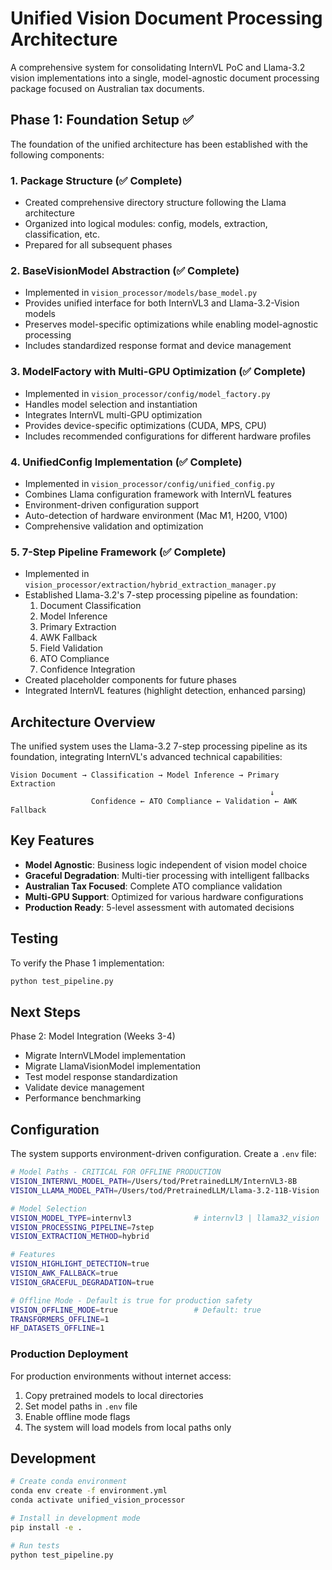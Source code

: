 # Unified Vision Document Processing Architecture

A comprehensive system for consolidating InternVL PoC and Llama-3.2 vision implementations into a single, model-agnostic document processing package focused on Australian tax documents.

## Phase 1: Foundation Setup ✅

The foundation of the unified architecture has been established with the following components:

### 1. Package Structure (✅ Complete)
- Created comprehensive directory structure following the Llama architecture
- Organized into logical modules: config, models, extraction, classification, etc.
- Prepared for all subsequent phases

### 2. BaseVisionModel Abstraction (✅ Complete)
- Implemented in `vision_processor/models/base_model.py`
- Provides unified interface for both InternVL3 and Llama-3.2-Vision models
- Preserves model-specific optimizations while enabling model-agnostic processing
- Includes standardized response format and device management

### 3. ModelFactory with Multi-GPU Optimization (✅ Complete)
- Implemented in `vision_processor/config/model_factory.py`
- Handles model selection and instantiation
- Integrates InternVL multi-GPU optimization
- Provides device-specific optimizations (CUDA, MPS, CPU)
- Includes recommended configurations for different hardware profiles

### 4. UnifiedConfig Implementation (✅ Complete)
- Implemented in `vision_processor/config/unified_config.py`
- Combines Llama configuration framework with InternVL features
- Environment-driven configuration support
- Auto-detection of hardware environment (Mac M1, H200, V100)
- Comprehensive validation and optimization

### 5. 7-Step Pipeline Framework (✅ Complete)
- Implemented in `vision_processor/extraction/hybrid_extraction_manager.py`
- Established Llama-3.2's 7-step processing pipeline as foundation:
  1. Document Classification
  2. Model Inference
  3. Primary Extraction
  4. AWK Fallback
  5. Field Validation
  6. ATO Compliance
  7. Confidence Integration
- Created placeholder components for future phases
- Integrated InternVL features (highlight detection, enhanced parsing)

## Architecture Overview

The unified system uses the Llama-3.2 7-step processing pipeline as its foundation, integrating InternVL's advanced technical capabilities:

```
Vision Document → Classification → Model Inference → Primary Extraction 
                                                          ↓
                  Confidence ← ATO Compliance ← Validation ← AWK Fallback
```

## Key Features

- **Model Agnostic**: Business logic independent of vision model choice
- **Graceful Degradation**: Multi-tier processing with intelligent fallbacks
- **Australian Tax Focused**: Complete ATO compliance validation
- **Multi-GPU Support**: Optimized for various hardware configurations
- **Production Ready**: 5-level assessment with automated decisions

## Testing

To verify the Phase 1 implementation:

```bash
python test_pipeline.py
```

## Next Steps

Phase 2: Model Integration (Weeks 3-4)
- Migrate InternVLModel implementation
- Migrate LlamaVisionModel implementation
- Test model response standardization
- Validate device management
- Performance benchmarking

## Configuration

The system supports environment-driven configuration. Create a `.env` file:

```bash
# Model Paths - CRITICAL FOR OFFLINE PRODUCTION
VISION_INTERNVL_MODEL_PATH=/Users/tod/PretrainedLLM/InternVL3-8B
VISION_LLAMA_MODEL_PATH=/Users/tod/PretrainedLLM/Llama-3.2-11B-Vision

# Model Selection
VISION_MODEL_TYPE=internvl3              # internvl3 | llama32_vision
VISION_PROCESSING_PIPELINE=7step
VISION_EXTRACTION_METHOD=hybrid

# Features
VISION_HIGHLIGHT_DETECTION=true
VISION_AWK_FALLBACK=true
VISION_GRACEFUL_DEGRADATION=true

# Offline Mode - Default is true for production safety
VISION_OFFLINE_MODE=true                 # Default: true
TRANSFORMERS_OFFLINE=1
HF_DATASETS_OFFLINE=1
```

### Production Deployment

For production environments without internet access:

1. Copy pretrained models to local directories
2. Set model paths in `.env` file
3. Enable offline mode flags
4. The system will load models from local paths only

## Development

```bash
# Create conda environment
conda env create -f environment.yml
conda activate unified_vision_processor

# Install in development mode
pip install -e .

# Run tests
python test_pipeline.py
```